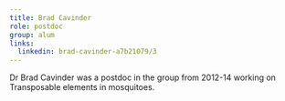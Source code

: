 ```yaml
---
title: Brad Cavinder
role: postdoc
group: alum
links:
  linkedin: brad-cavinder-a7b21079/3
---
```


Dr Brad Cavinder was a postdoc in the group from 2012-14 working on Transposable elements in mosquitoes.
